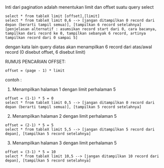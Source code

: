 Inti dari pagination adalah menentukan limit dan offset suatu query select <br /> 
```
select * from tableX limit [offset],[limit]
select * from tableX limit 0,6 --> [jangan ditampilkan 0 record dari depan (berarti tampil semua)], [tampilkan 6 record setelahnya]
[penjelasan alternatif : asumsikan record start dari 0, cara bacanya, tampilkan dari record ke 0, tampilkan sebanyak 6 record, artinya tampilkan record dari 0 sampai 5]
```



dengan kata lain query diatas akan menampilkan 6 record dari atas/awal record (0 disebut offset, 6 disebut limit)

RUMUS PENCARIAN OFFSET:
```
offset = (page - 1) * limit
```

contoh : <br/>
1. Menampilkan halaman 1 dengan limit perhalaman 5
```
offset = (1-1) * 5 = 0
select * from tableX limit 0,5 --> [jangan ditampilkan 0 record dari depan (berarti tampil semua)], [tampilkan 5 record setelahnya]
```
2. Menampilkan halaman 2 dengan limit perhalaman 5
```
offset = (2-1) * 5 = 5
select * from tableX limit 5,5 --> [jangan ditampilkan 5 record dari depan], [tampilkan 5 record setelahnya]
```
3. Menampilkan halaman 3 dengan limit perhalaman 5
```
offset = (3-1) * 5 = 10
select * from tableX limit 10,5 --> [jangan ditampilkan 10 record dari depan], [tampilkan 5 record setelahnya]
```


